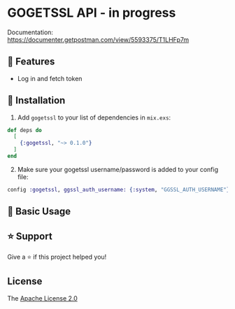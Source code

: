 # GOGETSSL API - in progress

Documentation: https://documenter.getpostman.com/view/5593375/T1LHFp7m

## 🚀 Features

* Log in and fetch token
 
## 📖 Installation

1. Add `gogetssl` to your list of dependencies in `mix.exs`:

```elixir
def deps do
  [
    {:gogetssl, "~> 0.1.0"}
  ]
end
```

2. Make sure your gogetssl username/password is added to your config file:

```elixir
config :gogetssl, ggssl_auth_username: {:system, "GGSSL_AUTH_USERNAME"}, ggssl_auth_password: {:system, "GGSSL_AUTH_PASSWORD"}

```

## 📖 Basic Usage

## ⭐️ Support

Give a ⭐️ if this project helped you!

## License

The [Apache License 2.0](LICENSE)

